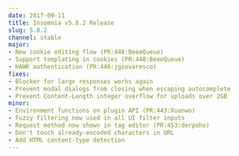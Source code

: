 ```yaml
---
date: 2017-09-11
title: Insomnia v5.8.2 Release
slug: 5.8.2
channel: stable
major:
- New cookie editing flow (PR:448:BeeeQueue)
- Support templating in cookies (PR:448:BeeeQueue)
- HAWK authentication (PR:446:jgiovaresco)
fixes:
- Blocker for large responses works again
- Prevent modal dialogs from closing when escaping autocomplete
- Prevent Content-Length integer overflow for uploads over 2GB
minor:
- Environment functions on plugin API (PR:443:Xuanwo)
- Fuzzy filtering now used in all UI filter inputs
- Request method now shown in tag editor (PR:453:derpoho)
- Don't touch already-encoded characters in URL
- Add HTML content-type detection
---
```

